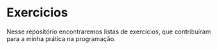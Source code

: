 # Exercicios
 Nesse repositório encontraremos listas
 de exercícios, que contribuíram para a
 minha prática na programação.
